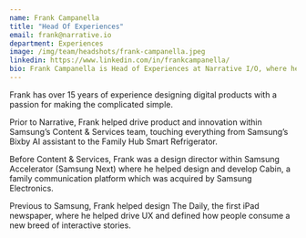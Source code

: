 ```yaml
---
name: Frank Campanella
title: "Head Of Experiences"
email: frank@narrative.io
department: Experiences
image: /img/team/headshots/frank-campanella.jpeg
linkedin: https://www.linkedin.com/in/frankcampanella/
bio: Frank Campanella is Head of Experiences at Narrative I/O, where he leverages over two decades of expertise in creating intuitive, valuable, and innovative software products
---
```

Frank has over 15 years of experience designing digital products with a passion for making the complicated simple.

Prior to Narrative, Frank helped drive product and innovation within Samsung’s Content & Services team, touching everything from Samsung’s Bixby AI assistant to the Family Hub Smart Refrigerator.

Before Content & Services, Frank was a design director within Samsung Accelerator (Samsung Next) where he helped design and develop Cabin, a family communication platform which was acquired by Samsung Electronics.

Previous to Samsung, Frank helped design The Daily, the first iPad newspaper, where he helped drive UX and defined how people consume a new breed of interactive stories.